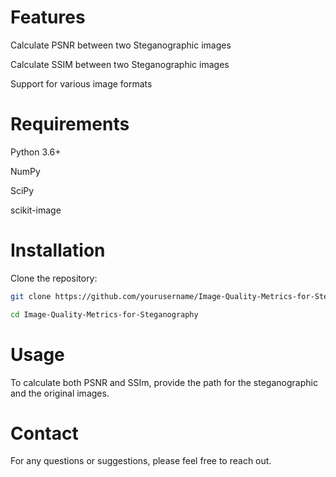 # Features
Calculate PSNR between two Steganographic images

Calculate SSIM between two Steganographic images

Support for various image formats

# Requirements
Python 3.6+

NumPy

SciPy

scikit-image

# Installation
Clone the repository:

```sh
git clone https://github.com/yourusername/Image-Quality-Metrics-for-Steganography.git

cd Image-Quality-Metrics-for-Steganography
```

# Usage
To calculate both PSNR and SSIm, provide the path for the steganographic and the original images.
 
# Contact
For any questions or suggestions, please feel free to reach out.
